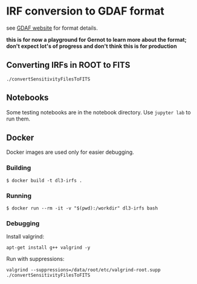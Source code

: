 # IRF conversion to GDAF format

see [GDAF website](https://gamma-astro-data-formats.readthedocs.io/en/latest/irfs/irf_components/index.html#point-spread-function) for format details.

**this is for now a playground for Gernot to learn more about the format; don't expect lot's of progress and don't think this is for production**

## Converting IRFs in ROOT to FITS

```
./convertSensitivityFilesToFITS
```

## Notebooks

Some testing notebooks are in the notebook directory. Use `jupyter lab` to run them.

## Docker

Docker images are used only for easier debugging.

### Building

```
$ docker build -t dl3-irfs .
```

### Running

```
$ docker run --rm -it -v "$(pwd):/workdir" dl3-irfs bash
```

### Debugging

Install valgrind:
```
apt-get install g++ valgrind -y
```

Run with suppressions:
```
valgrind --suppressions=/data/root/etc/valgrind-root.supp ./convertSensitivityFilesToFITS
```

